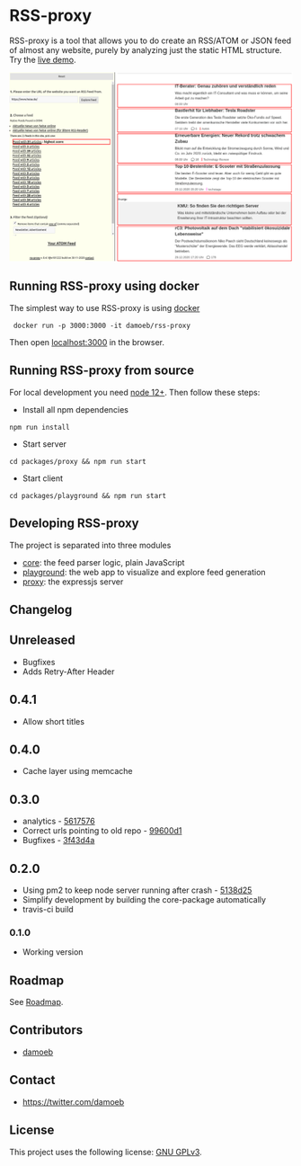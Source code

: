 # RSS-proxy

RSS-proxy is a tool that allows you to do create an RSS/ATOM or JSON feed of almost any website, 
purely by analyzing just the static HTML structure. Try the [live demo](https://rssproxy.migor.org/).

![Playground](https://github.com/damoeb/rss-proxy/raw/master/docs/rssproxy-candidates.png "Playground")

## Running RSS-proxy using docker

The simplest way to use RSS-proxy is using [docker](https://docs.docker.com/install/)

```
 docker run -p 3000:3000 -it damoeb/rss-proxy
```
Then open [localhost:3000](http://localhost:3000) in the browser.

## Running RSS-proxy from source

For local development you need [node 12+](https://nodejs.org/en/). Then follow these steps:

- Install all npm dependencies
```
npm run install

```

- Start server
```
cd packages/proxy && npm run start

```

- Start client
```
cd packages/playground && npm run start

```

## Developing RSS-proxy

The project is separated into three modules
- [core](packages/core/README.md): the feed parser logic, plain JavaScript
- [playground](packages/playground/README.md): the web app to visualize and explore feed generation
- [proxy](packages/proxy/README.md): the expressjs server


## Changelog

## Unreleased
- Bugfixes
- Adds Retry-After Header

## 0.4.1
- Allow short titles

## 0.4.0
- Cache layer using memcache

## 0.3.0
- analytics - [5617576](https://github.com/damoeb/rss-proxy/commit/5617576d80a69f0b5a0d5e69f4dd6d8bc7b06908)
- Correct urls pointing to old repo - [99600d1](https://github.com/damoeb/rss-proxy/commit/99600d1d944df7160cea48adc6bcf4aa6943d138)
- Bugfixes - [3f43d4a](https://github.com/damoeb/rss-proxy/commit/3f43d4a25749da476d4683bc3560e0a88fb06b24)

## 0.2.0
- Using pm2 to keep node server running after crash - [5138d25](https://github.com/damoeb/rss-proxy/commit/5138d25667934f28991cd339b3816ec1078dec3d)
- Simplify development by building the core-package automatically
- travis-ci build

### 0.1.0
- Working version

## Roadmap
See [Roadmap](https://github.com/damoeb/rss-proxy/blob/master/roadmap.md).

## Contributors

* [damoeb](https://github.com/damoeb)

## Contact

* https://twitter.com/damoeb

## License

This project uses the following license: [GNU GPLv3](https://www.gnu.org/licenses/gpl-3.0.en.html).
